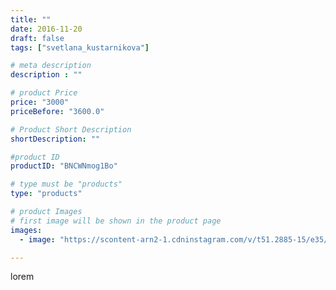 ```yaml
---
title: ""
date: 2016-11-20
draft: false
tags: ["svetlana_kustarnikova"]

# meta description
description : ""

# product Price
price: "3000"
priceBefore: "3600.0"

# Product Short Description
shortDescription: ""

#product ID
productID: "BNCWNmog1Bo"

# type must be "products"
type: "products"

# product Images
# first image will be shown in the product page
images:
  - image: "https://scontent-arn2-1.cdninstagram.com/v/t51.2885-15/e35/14596702_1814202832190482_3109055576361926656_n.jpg?se=7&tp=1&_nc_ht=scontent-arn2-1.cdninstagram.com&_nc_cat=110&_nc_ohc=ympvtGFdOYMAX-Xcaiu&ccb=7-4&oh=728f7e728a9ac4dd9ee7ad287884c384&oe=6082A756&ig_cache_key=MTM4Nzc2OTMyNzA0MTg1OTY4OA%3D%3D.2-ccb7-4"

---
```

lorem
